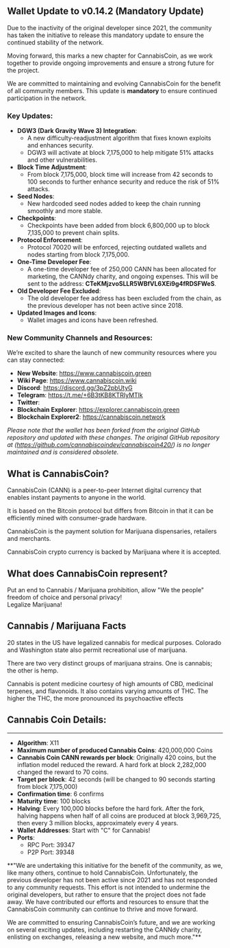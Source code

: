 ## Wallet Update to v0.14.2 (Mandatory Update)

Due to the inactivity of the original developer since 2021, the community has taken the initiative to release this mandatory update to ensure the continued stability of the network.

Moving forward, this marks a new chapter for CannabisCoin, as we work together to provide ongoing improvements and ensure a strong future for the project. 

We are committed to maintaining and evolving CannabisCoin for the benefit of all community members. This update is **mandatory** to ensure continued participation in the network.

### Key Updates:
- **DGW3 (Dark Gravity Wave 3) Integration**: 
  - A new difficulty-readjustment algorithm that fixes known exploits and enhances security.
  - DGW3 will activate at block 7,175,000 to help mitigate 51% attacks and other vulnerabilities.
- **Block Time Adjustment**: 
  - From block 7,175,000, block time will increase from 42 seconds to 100 seconds to further enhance security and reduce the risk of 51% attacks.
- **Seed Nodes**: 
  - New hardcoded seed nodes added to keep the chain running smoothly and more stable.
- **Checkpoints**: 
  - Checkpoints have been added from block 6,800,000 up to block 7,135,000 to prevent chain splits.
- **Protocol Enforcement**: 
  - Protocol 70020 will be enforced, rejecting outdated wallets and nodes starting from block 7,175,000.
- **One-Time Developer Fee**: 
  - A one-time developer fee of 250,000 CANN has been allocated for marketing, the CANNdy charity, and ongoing expenses. This will be sent to the address: **CTeKMjzvoSLLR5WBfVL6XEi9g4fRDSFWeS**.
- **Old Developer Fee Excluded**: 
  - The old developer fee address has been excluded from the chain, as the previous developer has not been active since 2018.
- **Updated Images and Icons**: 
  - Wallet images and icons have been refreshed.

### New Community Channels and Resources:
We’re excited to share the launch of new community resources where you can stay connected:

- **New Website**: https://www.cannabiscoin.green
- **Wiki Page**: https://www.cannabiscoin.wiki
- **Discord**: https://discord.gg/3pZ2pbUtyG
- **Telegram**: https://t.me/+6B3tKB8KTRIyMTlk
- **Twitter**:
- **Blockchain Explorer**: https://explorer.cannabiscoin.green
- **Blockchain Explorer2**: https://cannabiscoin.network

*Please note that the wallet has been forked from the original GitHub repository and updated with these changes. The original GitHub repository at (https://github.com/cannabiscoindev/cannabiscoin420/) is no longer maintained and is considered obsolete.*
 

What is CannabisCoin?
-------------------------------------------

CannabisCoin (CANN) is a peer-to-peer Internet digital currency that enables instant payments to anyone in the world.

It is based on the Bitcoin protocol but differs from Bitcoin in that it can be efficiently mined with consumer-grade hardware.

CannabisCoin is the payment solution for Marijuana dispensaries, retailers and merchants.

CannabisCoin crypto currency is backed by Marijuana where it is accepted.

What does CannabisCoin represent?
----------------------------------

Put an end to Cannabis / Marijuana prohibition, allow "We the people" freedom of choice and personal privacy!  
Legalize Marijuana!

Cannabis / Marijuana Facts
--------------------------
20 states in the US have legalized cannabis for medical purposes. Colorado and Washington state also permit recreational use of marijuana.

There are two very distinct groups of marijuana strains. One is cannabis; the other is hemp.

Cannabis is potent medicine courtesy of high amounts of CBD, medicinal terpenes, and flavonoids. It also contains varying amounts of THC. The higher the THC, the more pronounced its psychoactive effects

## Cannabis Coin Details:
----------------------
- **Algorithm**: X11  
- **Maximum number of produced Cannabis Coins**: 420,000,000 Coins  
- **Cannabis Coin CANN rewards per block**: Originally 420 coins, but the inflation model reduced the reward. A hard fork at block 2,282,000 changed the reward to 70 coins.  
- **Target per block**: 42 seconds (will be changed to 90 seconds starting from block 7,175,000)  
- **Confirmation time**: 6 confirms  
- **Maturity time**: 100 blocks  
- **Halving**: Every 100,000 blocks before the hard fork. After the fork, halving happens when half of all coins are produced at block 3,969,725, then every 3 million blocks, approximately every 4 years.  
- **Wallet Addresses**: Start with "C" for Cannabis!  
- **Ports**:  
  - RPC Port: 39347  
  - P2P Port: 39348  


**"We are undertaking this initiative for the benefit of the community, as we, like many others, continue to hold CannabisCoin. Unfortunately, the previous developer has not been active since 2021 and has not responded to any community requests. This effort is not intended to undermine the original developers, but rather to ensure that the project does not fade away. We have contributed our efforts and resources to ensure that the CannabisCoin community can continue to thrive and move forward.

We are committed to ensuring CannabisCoin’s future, and we are working on several exciting updates, including restarting the CANNdy charity, enlisting on exchanges, releasing a new website, and much more."**
